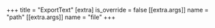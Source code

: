 +++
title = "ExportText"
[extra]
is_override = false
[[extra.args]]
name = "path"
[[extra.args]]
name = "file"
+++